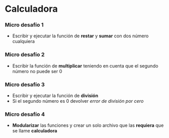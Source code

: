 # Calculadora
### Micro desafío 1
- Escribir y ejecutar la función de **restar**  y **sumar** con dos número cualquiera

### Micro desafío 2
- Escribir la función de **multiplicar** teniendo en cuenta que el segundo número no puede ser 0

### Micro desafío 3
- Escribir y ejecutar la función de **división**
- Si el segundo número es 0 devolver *error de división por cero*

### Micro desafío 4
- **Modularizar** las funciones y crear un solo archivo que las **requiera** que se llame **calculadora**
